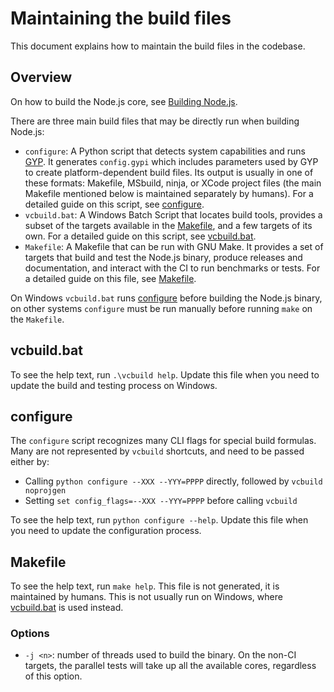 # Maintaining the build files

This document explains how to maintain the build files in the codebase.

## Overview

On how to build the Node.js core, see [Building Node.js](../../BUILDING.md).

There are three main build files that may be directly run when building Node.js:

- `configure`: A Python script that detects system capabilities and runs [GYP](https://gyp.gsrc.io/docs/UserDocumentation.md). It generates `config.gypi` which includes parameters used by GYP to create platform-dependent build files. Its output is usually in one of these formats: Makefile, MSbuild, ninja, or XCode project files (the main Makefile mentioned below is maintained separately by humans). For a detailed guide on this script, see [configure](#configure).
- `vcbuild.bat`: A Windows Batch Script that locates build tools, provides a subset of the targets available in the [Makefile](#makefile), and a few targets of its own. For a detailed guide on this script, see [vcbuild.bat](#vcbuildbat).
- `Makefile`: A Makefile that can be run with GNU Make. It provides a set of targets that build and test the Node.js binary, produce releases and documentation, and interact with the CI to run benchmarks or tests. For a detailed guide on this file, see [Makefile](#makefile).

On Windows `vcbuild.bat` runs [configure](#configure) before building the Node.js binary, on other systems `configure` must be run manually before running `make` on the `Makefile`.

## vcbuild.bat

To see the help text, run `.\vcbuild help`. Update this file when you need to update the build and testing process on Windows.

## configure

The `configure` script recognizes many CLI flags for special build formulas. Many are not represented by `vcbuild` shortcuts, and need to be passed either by:

- Calling `python configure --XXX --YYY=PPPP` directly, followed by `vcbuild noprojgen`
- Setting `set config_flags=--XXX --YYY=PPPP` before calling `vcbuild`

To see the help text, run `python configure --help`. Update this file when you need to update the configuration process.

## Makefile

To see the help text, run `make help`. This file is not generated, it is maintained by humans. This is not usually run on Windows, where [vcbuild.bat](#vcbuildbat) is used instead.

### Options

- `-j <n>`: number of threads used to build the binary. On the non-CI targets, the parallel tests will take up all the available cores, regardless of this option.
